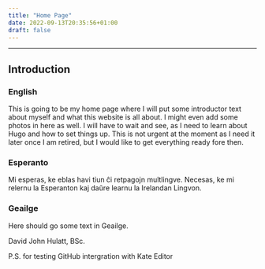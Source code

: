 ```yaml
---
title: "Home Page"
date: 2022-09-13T20:35:56+01:00
draft: false
---
```

***
## Introduction

### English
This is going to be my home page where I will put some introductor text about myself and what this website is all about.
I might even add some photos in here as well. I will have to wait and see, as I need to learn about Hugo and how to set things up. This is not urgent at the moment as I need it later once I am retired, but I would like to get everything ready fore then.

### Esperanto
Mi esperas, ke eblas havi tiun ĉi retpagojn multlingve. Necesas, ke mi relernu la Esperanton kaj daŭre learnu la Irelandan Lingvon.

### Geailge
Here should go some text in Geailge.

David John Hulatt, BSc.

P.S. for testing GitHub intergration with Kate Editor



